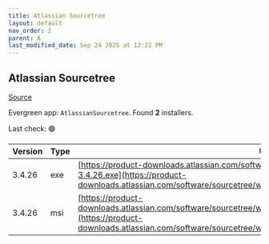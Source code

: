 ```yaml
---
title: Atlassian Sourcetree
layout: default
nav_order: 2
parent: A
last_modified_date: Sep 24 2025 at 12:22 PM
---
```


## Atlassian Sourcetree

[Source](https://www.sourcetreeapp.com/)

Evergreen app: `AtlassianSourcetree`. Found **2** installers.

Last check: 🟢

| Version | Type | URI                                                                                                                                                                                                                        |
| ------- | ---- | -------------------------------------------------------------------------------------------------------------------------------------------------------------------------------------------------------------------------- |
| 3.4.26  | exe  | [https://product-downloads.atlassian.com/software/sourcetree/windows/ga/SourceTreeSetup-3.4.26.exe](https://product-downloads.atlassian.com/software/sourcetree/windows/ga/SourceTreeSetup-3.4.26.exe)                     |
| 3.4.26  | msi  | [https://product-downloads.atlassian.com/software/sourcetree/windows/ga/SourcetreeEnterpriseSetup_3.4.26.msi](https://product-downloads.atlassian.com/software/sourcetree/windows/ga/SourcetreeEnterpriseSetup_3.4.26.msi) |
